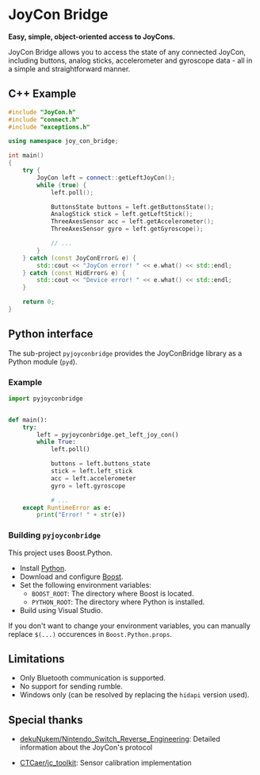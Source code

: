 # JoyCon Bridge

**Easy, simple, object-oriented access to JoyCons.**

JoyCon Bridge allows you to access the state of any connected JoyCon, including buttons, analog sticks, accelerometer and gyroscope data - all in a simple and straightforward manner.


## C++ Example
```cpp
#include "JoyCon.h"
#include "connect.h"
#include "exceptions.h"

using namespace joy_con_bridge;

int main()
{
	try {
		JoyCon left = connect::getLeftJoyCon();
		while (true) {
			left.poll();

			ButtonsState buttons = left.getButtonsState();
			AnalogStick stick = left.getLeftStick();
			ThreeAxesSensor acc = left.getAccelerometer();
			ThreeAxesSensor gyro = left.getGyroscope();

			// ...
		}
	} catch (const JoyConError& e) {
		std::cout << "JoyCon error! " << e.what() << std::endl;
	} catch (const HidError& e) {
		std::cout << "Device error! " << e.what() << std::endl;
	}

	return 0;
}
```


## Python interface

The sub-project `pyjoyconbridge` provides the JoyConBridge library as a Python module (`pyd`).

### Example

```py
import pyjoyconbridge


def main():
    try:
        left = pyjoyconbridge.get_left_joy_con()
        while True:
            left.poll()

            buttons = left.buttons_state
            stick = left.left_stick
            acc = left.accelerometer
            gyro = left.gyroscope

            # ...
    except RuntimeError as e:
        print("Error! " + str(e))
```


### Building `pyjoyconbridge`

This project uses Boost.Python.

* Install [Python](https://www.python.org/downloads/).
* Download and configure [Boost](https://www.boost.org/).
* Set the following environment variables:
	* `BOOST_ROOT`: The directory where Boost is located.
	* `PYTHON_ROOT`: The directory where Python is installed.
* Build using Visual Studio.

If you don't want to change your environment variables, you can manually replace `$(...)` occurences in `Boost.Python.props`.


## Limitations

* Only Bluetooth communication is supported.
* No support for sending rumble.
* Windows only (can be resolved by replacing the `hidapi` version used).


## Special thanks

* [dekuNukem/Nintendo_Switch_Reverse_Engineering](https://github.com/dekuNukem/Nintendo_Switch_Reverse_Engineering):  Detailed information about the JoyCon's protocol

* [CTCaer/jc_toolkit](https://github.com/CTCaer/jc_toolkit): Sensor calibration implementation
